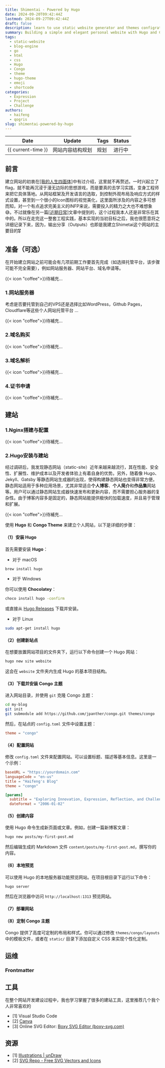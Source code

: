 ```yaml
---
title: Shimentai - Powered by Hugo
date: 2024-09-20T09:42:44Z
lastmod: 2024-09-27T09:42:44Z
draft: false
description: learn to use static website generator and themes configration
summary: Building a simple and elegant personal website with Hugo and Congo.
tags:
  - static-website
  - blog-engine
  - go
  - html
  - css
  - Hugo
  - Congo
  - theme
  - hugo-theme
  - emoji
  - shortcode
categories:
  - Expression
  - Project
  - Challenge
authors:
  - haifeng
  - qogris
slug: shimentai-powered-by-hugo
---
```


| Date | Update | Tags | Status |
|----|----|-----|-----|
| {{ current-time }} | 网站内容结构规划 | 规划 | 进行中 |

## 前言

建立网站的初衷在[[我的人生四面体]](/content/posts/about-shimentai)中有过介绍，这里就不再赘述。一时兴起立了flag，就不能再沉浸于漫无边际的思想游戏，而是要真的去学习实践，变身工程师来把它具体落地。从网站框架及开发语言的选取，到控制外观布局及响应方式的样式设置，甚至到一个很小的Icon图标的视觉美化，这里面所涉及的内容之多可想而知，对一个有点追求完美主义的INFP来说，需要投入的精力之大也不难想象:sweat_smile:。不过就像在另一篇[[近期日常]](/content/posts/2024-09-26-近期日常/)文章中提到的，这个过程我本人还是非常乐在其中的。所以在走完这一整套工程实践，基本实现的当初目标之后，我也很愿意将之详细记录下来，因为，输出分享（Outputs）也即是我建立Shimetai这个网站的主要目的:medal_military:

## 准备（可选）

在开始建立网站之前可能会有几项前期工作要首先完成（如选择托管平台，该步骤可能不完全需要），例如网站服务器、网站平台、域名申请等。

{{< icon "coffee">}}<a class="text-xs">待補充...</a>

### 1.网站服务器

考虑是否要托管到自己的VPS还是选择比如WordPress，Github Pages，Cloudflare等这些个人网站托管平台 ...

{{< icon "coffee">}}<a class="text-xs">待補充...</a>

### 2.域名购买

{{< icon "coffee">}}<a class="text-xs">待補充...</a>

### 3.域名解析

{{< icon "coffee">}}<a class="text-xs">待補充...</a>

### 4.证书申请

{{< icon "coffee">}}<a class="text-xs">待補充...</a>

## 建站

### 1.Nginx搭建与配置

{{< icon "coffee">}}<a class="text-xs">待補充...</a>

### 2.Hugo安装与建站

经过调研后，我发现静态网站（static-site）近年来越来越流行，其在性能、安全性、扩展性、维护成本以及开发者体验上有着自身的优势。另外，随着像 Hugo、Jekyll、Gatsby 等静态网站生成器的出现，使得构建静态网站也变得非常方便。静态网站适用于多种应用场景，尤其非常适合**个人博客**、**个人简介**和**作品集**网站等。用户可以通过静态网站生成器快速发布和更新内容，而不需要担心服务器的复杂性。由于博客内容多是固定的，静态网站能提供极快的加载速度，并且易于管理和扩展。

{{< icon "coffee">}}<a class="text-xs">待補充...</a>

使用 **Hugo** 和 **Congo Theme** 来建立个人网站，以下是详细的步骤：

#### （1）安装 Hugo

首先需要安装 **Hugo**：

- 对于 macOS

```bash
brew install hugo
```

- 对于 Windows

你可以使用 **Chocolatey**：

```bash
choco install hugo -confirm
```

或直接从 [Hugo Releases](https://github.com/gohugoio/hugo/releases) 下载并安装。

- 对于 Linux

```bash
sudo apt-get install hugo
```

#### （2）创建新站点

在想要放置网站项目的文件夹下，运行以下命令创建一个 Hugo 网站：

```bash
hugo new site website
```

这会在 `website` 文件夹内生成 Hugo 的基本项目结构。

#### （3）下载并安装 Congo 主题

进入网站目录，并使用 `git` 克隆 Congo 主题：

```bash
cd my-blog
git init
git submodule add https://github.com/jpanther/congo.git themes/congo
```

然后，在站点的 `config.toml` 文件中设置主题：

```toml
theme = "congo"
```

#### （4）配置网站

修改 `config.toml` 文件来配置网站。可以设置标题、描述等基本信息。这里是一个示例：

```toml
baseURL = "https://yourdomain.com"
languageCode = "en-us"
title = "Haifeng's Blog"
theme = "congo"

[params]
  subtitle = "Exploring Innovation, Expression, Reflection, and Challenge"
  dateFormat = "2006-01-02"
```

#### （5）创建内容

使用 Hugo 命令生成新页面或文章。例如，创建一篇新博客文章：

```bash
hugo new posts/my-first-post.md
```

然后编辑生成的 Markdown 文件 `content/posts/my-first-post.md`，撰写你的内容。

#### （6）本地预览

可以使用 Hugo 的本地服务器功能预览网站。在项目根目录下运行以下命令：

```bash
hugo server
```

然后在浏览器中访问 `http://localhost:1313` 预览网站。

#### （7）部署网站

#### （8）定制 Congo 主题

Congo 提供了高度可定制的布局和样式。你可以通过修改 `themes/congo/layouts` 中的模板文件，或者在 `static/` 目录下添加自定义 CSS 来实现个性化定制。

## 运维

### Frontmatter

## 工具

在整个网站开发建设过程中，我也学习掌握了很多的建站工具，这里推荐几个我个人非常喜欢的

- [1] Visual Studio Code
- [2] [Canva](https://www.canva.com/)
- [3] Online SVG Editor: [Boxy SVG Editor (boxy-svg.com)](https://boxy-svg.com/)

## 资源

- [1] [Illustrations | unDraw](https://undraw.co/illustrations)
- [2] [SVG Repo - Free SVG Vectors and Icons](https://www.svgrepo.com/)
